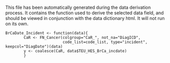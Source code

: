 This file has been automatically generated during the data derivation process.
It contains the function used to derive the selected data field, and should be viewed in conjunction with the data dictionary html.
It will not run on its own.


```
BrCaDate_Incident <- function(data){
        CaR <- FN_Cancer(colgroup="CaR_", not_na="DiagICD", 
                         code_list=code_list, type="incident", keepcol="DiagDate")(data)
        y <- coalesce(CaR, data$TEU_HES_BrCa_incdate)
        }
```


